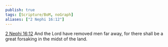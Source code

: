 ```yaml
---
publish: true
tags: [Scripture/BoM, noGraph]
aliases: ["2 Nephi 16:12"]
---
```

[2 Nephi 16:12](https://churchofjesuschrist.org/study/scriptures/bofm/2-ne/16?lang=eng&id=p12#p12) And the Lord have removed men far away, for there shall be a great forsaking in the midst of the land.
